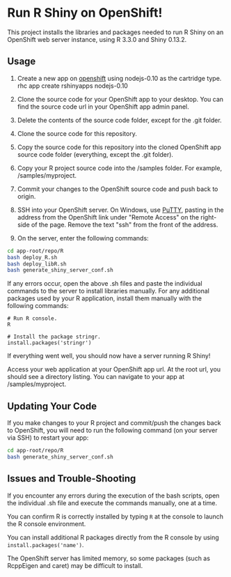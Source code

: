 # Run R Shiny on OpenShift!

This project installs the libraries and packages needed to run R Shiny on an OpenShift web server instance, using R 3.3.0 and Shiny 0.13.2.

## Usage

1. Create a new app on [openshift](https://www.openshift.com/) using nodejs-0.10 as the cartridge type.
rhc app create rshinyapps nodejs-0.10

2. Clone the source code for your OpenShift app to your desktop. You can find the source code url in your OpenShift app admin panel.

3. Delete the contents of the source code folder, except for the .git folder.

4. Clone the source code for this repository.

5. Copy the source code for this repository into the cloned OpenShift app source code folder (everything, except the .git folder).

6. Copy your R project source code into the /samples folder. For example, /samples/myproject.

7. Commit your changes to the OpenShift source code and push back to origin.

8. SSH into your OpenShift server. On Windows, use [PuTTY](https://developers.openshift.com/managing-your-applications/remote-connection.html#download-the-putty-installer), pasting in the address from the OpenShift link under "Remote Access" on the right-side of the page. Remove the text "ssh" from the front of the address.

9. On the server, enter the following commands:

```bash
cd app-root/repo/R
bash deploy_R.sh
bash deploy_libR.sh
bash generate_shiny_server_conf.sh
```

If any errors occur, open the above .sh files and paste the individual commands to the server to install libraries manually. For any additional packages used by your R application, install them manually with the following commands:

```
# Run R console.
R

# Install the package stringr.
install.packages('stringr')
```

If everything went well, you should now have a server running R Shiny!

Access your web application at your OpenShift app url. At the root url, you should see a directory listing. You can navigate to your app at /samples/myproject.

## Updating Your Code

If you make changes to your R project and commit/push the changes back to OpenShift, you will need to run the following command (on your server via SSH) to restart your app:

```bash
cd app-root/repo/R
bash generate_shiny_server_conf.sh
```

## Issues and Trouble-Shooting

If you encounter any errors during the execution of the bash scripts, open the individual .sh file and execute the commands manually, one at a time.

You can confirm R is correctly installed by typing ```R``` at the console to launch the R console environment.

You can install additional R packages directly from the R console by using ```install.packages('name')```.

The OpenShift server has limited memory, so some packages (such as RcppEigen and caret) may be difficult to install.
